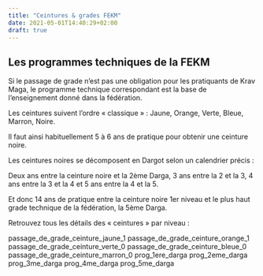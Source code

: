 ```yaml
---
title: "Ceintures & grades FEKM"
date: 2021-05-01T14:40:29+02:00
draft: true
---
```


## Les programmes techniques de la FEKM

Si le passage de grade n’est pas une obligation pour les pratiquants de Krav Maga, le programme technique correspondant est la base de l’enseignement donné dans la fédération.

Les ceintures suivent l’ordre « classique » : Jaune, Orange, Verte, Bleue, Marron, Noire.

Il faut ainsi habituellement 5 à 6 ans de pratique pour obtenir une ceinture noire.

Les ceintures noires se décomposent en Dargot selon un calendrier précis :

Deux ans entre la ceinture noire et la 2ème Darga, 3 ans entre la 2 et la 3, 4 ans entre la 3 et la 4 et 5 ans entre la 4 et la 5.

Et donc 14 ans de pratique entre la ceinture noire 1er niveau et le plus haut grade technique de la fédération, la 5ème Darga.

Retrouvez tous les détails des « ceintures » par niveau :

passage_de_grade_ceinture_jaune_1
passage_de_grade_ceinture_orange_1
passage_de_grade_ceinture_verte_0
passage_de_grade_ceinture_bleue_0
passage_de_grade_ceinture_marron_0
prog_1ere_darga
prog_2eme_darga
prog_3me_darga
prog_4me_darga
prog_5me_darga
